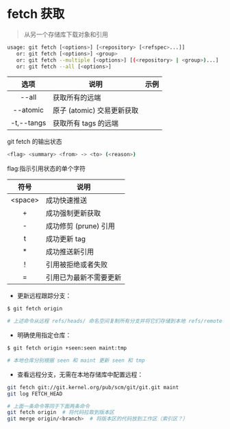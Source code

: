 
# fetch 获取

> 从另一个存储库下载对象和引用
>

```bash
usage: git fetch [<options>] [<repository> [<refspec>...]]
   or: git fetch [<options>] <group>
   or: git fetch --multiple [<options>] [(<repository> | <group>)...]     
   or: git fetch --all [<options>]
```

| 选项 | 说明 | 示例 |
| :---: | --- | --- |
| --all | 获取所有的远端 |  |
| --atomic | 原子 (atomic) 交易更新获取 |  |
| -t,--tangs | 获取所有 tags 的远端 |  |

git fetch 的输出状态

```bash
<flag> <summary> <from> -> <to> (<reason>)
```

flag:指示引用状态的单个字符

| 符号 | 说明 |
| :---: | --- |
| \<space\> | 成功快速推送 |
| + | 成功强制更新获取 |
| - | 成功修剪 (prune) 引用 |
| t | 成功更新 tag |
| * | 成功推送新引用 |
| ！ | 引用被拒绝或者失败 |
| = | 引用已为最新不需要更新 |

* 更新远程跟踪分支：

```bash
$ git fetch origin

# 上述命令从远程 refs/heads/ 命名空间复制所有分支并将它们存储到本地 refs/remotes/origin/ 命名空间，除非 branch.<name>.fetch 选项用于指定非默认 refspec。
```

* 明确使用指定仓库：

```bash
$ git fetch origin +seen:seen maint:tmp

# 本地仓库分别根据 seen 和 maint 更新 seen 和 tmp
```

* 查看远程分支，无需在本地存储库中配置远程：

```bash
git fetch git://git.kernel.org/pub/scm/git/git.git maint
git log FETCH_HEAD
```

```bash
# 上面一条命令等同于下面两条命令   
git fetch origin  # 将代码拉取到版本区
git merge origin/<branch>  # 将版本区的代码放到工作区（索引区？）
```
